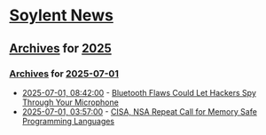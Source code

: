 # [Soylent News](../../../README.md)

## [Archives](../../index.md) for [2025](../index.md)

### [Archives](../../index.md) for [2025-07-01](index.md)

* [2025-07-01, 08:42:00](https://soylentnews.org/article.pl?sid=25/06/30/1153228&from=rss) - [Bluetooth Flaws Could Let Hackers Spy Through Your Microphone](https://soylentnews.org/article.pl?sid=25/06/30/1153228&from=rss)
* [2025-07-01, 03:57:00](https://soylentnews.org/article.pl?sid=25/06/30/1149231&from=rss) - [CISA, NSA Repeat Call for Memory Safe Programming Languages](https://soylentnews.org/article.pl?sid=25/06/30/1149231&from=rss)
